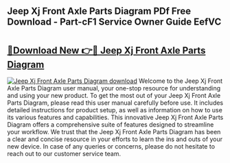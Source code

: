 ## Jeep Xj Front Axle Parts Diagram PDf Free Download - Part-cF1 Service Owner Guide EefVC

# <h2><a href="http://dfhpen.blite.top/?on=Jeep+Xj+Front+Axle+Parts+Diagram">🔗Download New 👉🔴 Jeep Xj Front Axle Parts Diagram</a></h2>

[![Jeep Xj Front Axle Parts Diagram download](https://i.imgur.com/lujVjoI.png)](http://dfhpen.blite.top/?on=Jeep+Xj+Front+Axle+Parts+Diagram)
Welcome to the Jeep Xj Front Axle Parts Diagram user manual, your one-stop resource for understanding and using your new product. To get the most out of your Jeep Xj Front Axle Parts Diagram, please read this user manual carefully before use. It includes detailed instructions for product setup, as well as information on how to use its various features and capabilities. This innovative Jeep Xj Front Axle Parts Diagram offers a comprehensive suite of features designed to streamline your workflow. We trust that the Jeep Xj Front Axle Parts Diagram has been a clear and concise resource in your efforts to learn the ins and outs of your new device. In case of any queries or concerns, please do not hesitate to reach out to our customer service team.
